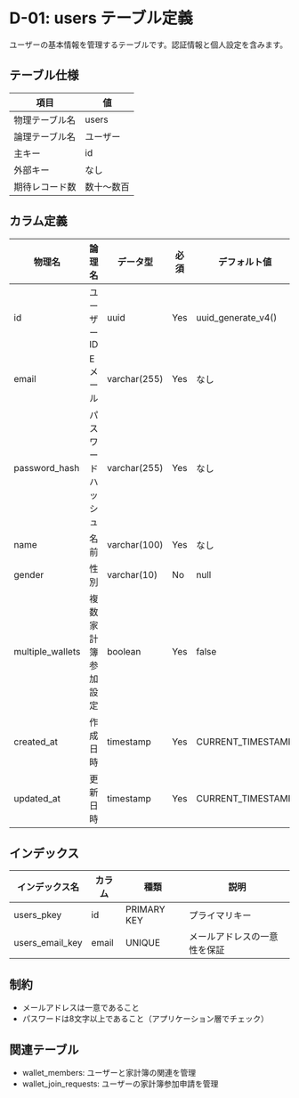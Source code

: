 # D-01: users テーブル定義

ユーザーの基本情報を管理するテーブルです。認証情報と個人設定を含みます。

## テーブル仕様

| 項目                | 値               |
|---------------------|------------------|
| 物理テーブル名      | users            |
| 論理テーブル名      | ユーザー         |
| 主キー              | id               |
| 外部キー            | なし             |
| 期待レコード数      | 数十〜数百       |

## カラム定義

| 物理名              | 論理名           | データ型          | 必須  | デフォルト値      | 説明                                             |
|---------------------|------------------|-------------------|-------|-------------------|--------------------------------------------------|
| id                  | ユーザーID       | uuid              | Yes   | uuid_generate_v4() | プライマリキー                                   |
| email               | Eメール          | varchar(255)      | Yes   | なし              | ユーザー認証用メールアドレス、一意制約あり       |
| password_hash       | パスワードハッシュ | varchar(255)     | Yes   | なし              | ハッシュ化されたパスワード                       |
| name                | 名前              | varchar(100)      | Yes   | なし              | ユーザー表示名                                   |
| gender              | 性別              | varchar(10)       | No    | null              | 性別（male/female/other）                        |
| multiple_wallets    | 複数家計簿参加設定 | boolean          | Yes   | false             | 複数家計簿に参加するか（true）、一つのみか（false） |
| created_at          | 作成日時          | timestamp         | Yes   | CURRENT_TIMESTAMP | レコード作成日時                                 |
| updated_at          | 更新日時          | timestamp         | Yes   | CURRENT_TIMESTAMP | レコード更新日時                                 |

## インデックス

| インデックス名      | カラム            | 種類              | 説明                                             |
|---------------------|-------------------|-------------------|--------------------------------------------------|
| users_pkey          | id                | PRIMARY KEY       | プライマリキー                                   |
| users_email_key     | email             | UNIQUE            | メールアドレスの一意性を保証                     |

## 制約

- メールアドレスは一意であること
- パスワードは8文字以上であること（アプリケーション層でチェック）

## 関連テーブル

- wallet_members: ユーザーと家計簿の関連を管理
- wallet_join_requests: ユーザーの家計簿参加申請を管理
